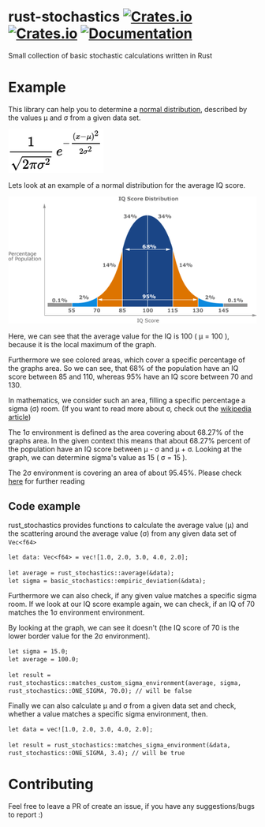 # rust-stochastics [![Crates.io](https://img.shields.io/crates/v/basic_stochastics.svg)](https://crates.io/crates/basic_stochastics) [![Crates.io](https://img.shields.io/crates/l/basic_stochastics.svg)]() [![Documentation](https://docs.rs/basic_stochastics/badge.svg)](https://docs.rs/basic_stochastics/)
Small collection of basic stochastic calculations written in Rust

# Example
This library can help you to determine a [normal distribution](https://en.wikipedia.org/wiki/Normal_distribution), described by the values µ and σ
from a given data set.

![normal distribution](images/normal_distribution.svg)

Lets look at an example of a normal distribution for the average IQ score.

![normal distribution](images/iq_distribution.gif)

Here, we can see that the average value for the IQ is 100 ( µ = 100 ), because it is the local maximum of the graph.

Furthermore we see colored areas, which cover a specific percentage of the graphs area.
So we can see, that 68% of the population have an IQ score between 85 and 110, whereas 95% have an IQ score 
between 70 and 130.

In mathematics, we consider such an area, filling a specific percentage a sigma (σ) room.
(If you want to read more about σ, check out the [wikipedia article](https://en.wikipedia.org/wiki/Variance))

The 1σ environment is defined as the area covering about 68.27% of the graphs area.
In the given context this means that about 68.27% percent of the population have an IQ score between
µ - σ and µ + σ. Looking at the graph, we can determine sigma's value as 15 ( σ = 15 ).

The 2σ environment is covering an area of about 95.45%.
Please check [here](https://en.wikipedia.org/wiki/68%E2%80%9395%E2%80%9399.7_rule) for further reading

## Code example

rust_stochastics provides functions to calculate the average value (µ) and the scattering around the average value (σ)
from any given data set of ```Vec<f64>```

```
let data: Vec<f64> = vec![1.0, 2.0, 3.0, 4.0, 2.0];

let average = rust_stochastics::average(&data);
let sigma = basic_stochastics::empiric_deviation(&data);
```

Furthermore we can also check, if any given value matches a specific sigma room. If we look at our IQ score example again,
we can check, if an IQ of 70 matches the 1σ environment environment.

By looking at the graph, we can see it doesn't (the IQ score of 70 is the lower border value for the 2σ environment).

```
let sigma = 15.0;
let average = 100.0;

let result = rust_stochastics::matches_custom_sigma_environment(average, sigma, rust_stochastics::ONE_SIGMA, 70.0); // will be false
```

Finally we can also calculate µ and σ from a given data set and check, whether a value matches a specific sigma environment, then.

```
let data = vec![1.0, 2.0, 3.0, 4.0, 2.0];

let result = rust_stochastics::matches_sigma_environment(&data, rust_stochastics::ONE_SIGMA, 3.4); // will be true
```

# Contributing
Feel free to leave a PR of create an issue, if you have any suggestions/bugs to report :)
